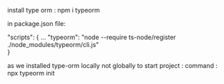 install type orm : npm i  typeorm

in package.json file:

"scripts": {
  ...
  "typeorm": "node --require ts-node/register ./node_modules/typeorm/cli.js"    
}

as we installed type-orm locally not globally
to start project :
command : npx typeorm init 